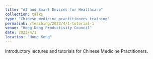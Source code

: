 ```yaml
---
title: "AI and Smart Devices for Healthcare"
collection: talks
type: "Chinese medicine practitioners training"
permalink: /teaching/2023/4/1-tutorial-1
venue: "Hong Kong Productivity Council"
date: 2023/4/1
location: "Hong Kong"
---
```


Introductory lectures and tutorials for Chinese Medicine Practitioners.
